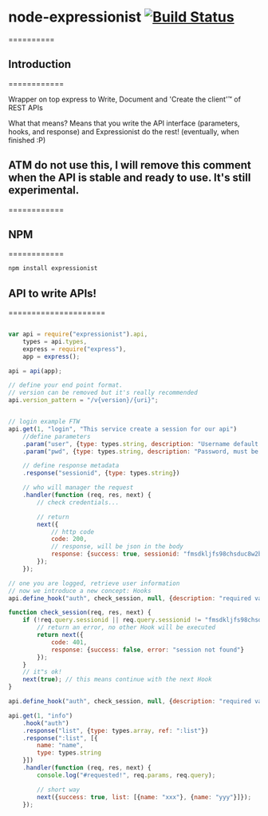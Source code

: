 # node-expressionist [![Build Status](https://secure.travis-ci.org/llafuente/node-expressionist.png?branch=master)](http://travis-ci.org/llafuente/node-expressionist)
==========

## Introduction
============

Wrapper on top express to Write, Document and 'Create the client'™ of REST APIs

What that means?
Means that you write the API interface (parameters, hooks, and response) and Expressionist do the rest! (eventually, when finished :P)


## ATM do not use this, I will remove this comment when the API is stable and ready to use. It's still experimental.
============

## NPM
============

``` bash
npm install expressionist
```


## API to write APIs!
=====================

``` js

var api = require("expressionist").api,
    types = api.types,
    express = require("express"),
    app = express();

api = api(app);

// define your end point format.
// version can be removed but it's really recommended
api.version_pattern = "/v{version}/{uri}";


// login example FTW
api.get(1, "login", "This service create a session for our api")
    //define parameters
    .param("user", {type: types.string, description: "Username default is the email"})
    .param("pwd", {type: types.string, description: "Password, must be an md5, we dont want to see the password in our access log..."})

    // define response metadata
    .response("sessionid", {type: types.string})

    // who will manager the request
    .handler(function (req, res, next) {
        // check credentials...

        // return
        next({
            // http code
            code: 200,
            // response, will be json in the body
            response: {success: true, sessionid: "fmsdkljfs98chsduc8w2bc"}
        });
    });

// one you are logged, retrieve user information
// now we introduce a new concept: Hooks
api.define_hook("auth", check_session, null, {description: "required valid session"});

function check_session(req, res, next) {
    if (!req.query.sessionid || req.query.sessionid != "fmsdkljfs98chsduc8w2bc") {
        // return an error, no other Hook will be executed
        return next({
            code: 401,
            response: {success: false, error: "session not found"}
        });
    }
    // it"s ok!
    next(true); // this means continue with the next Hook
}

api.define_hook("auth", check_session, null, {description: "required valid session"});

api.get(1, "info")
    .hook("auth")
    .response("list", {type: types.array, ref: ":list"})
    .response(":list", [{
        name: "name",
        type: types.string
    }])
    .handler(function (req, res, next) {
        console.log("#requested!", req.params, req.query);

        // short way
        next({success: true, list: [{name: "xxx"}, {name: "yyy"}]});
    });



```